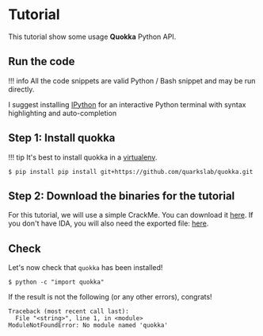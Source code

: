 # Tutorial

This tutorial show some usage __Quokka__ Python API.

## Run the code

!!! info
    All the code snippets are valid Python / Bash snippet and may be run directly.

I suggest installing [IPython](http://ipython.org/) for an interactive Python terminal with syntax highlighting and
auto-completion

## Step 1: Install quokka

!!! tip
    It's best to install quokka in a [virtualenv](https://virtualenv.pypa.io/en/latest/).

```commandline
$ pip install pip install git+https://github.com/quarkslab/quokka.git
```

## Step 2: Download the binaries for the tutorial

For this tutorial, we will use a simple CrackMe.
You can download it [here](https://github.com/quarkslab/quokka/blob/main/docs/samples/qb-crackme).
If you don't have IDA, you will also need the exported file: [here](https://github.com/quarkslab/quokka/blob/main/docs/samples/qb-crackme.qk).

## Check

Let's now check that `quokka` has been installed!

```commandline
$ python -c "import quokka"
```

If the result is not the following (or any other errors), congrats!
```shell
Traceback (most recent call last):
  File "<string>", line 1, in <module>
ModuleNotFoundError: No module named 'quokka'
```